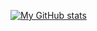 [![My GitHub stats](https://github-readme-stats.vercel.app/api?username=joshuajdevine)](https://github.com/JoshuaJDevine)
